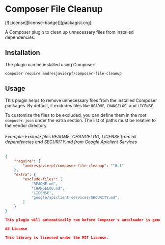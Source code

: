 # Composer File Cleanup

[![License][license-badge]][packagist.org]

A Composer plugin to clean up unnecessary files from installed dependencies.

## Installation

The plugin can be installed using Composer:

```shell
composer require andresjavierpf/composer-file-cleanup
```

## Usage

This plugin helps to remove unnecessary files from the installed Composer packages. By default, it excludes files like `README`, `CHANGELOG`, and `LICENSE`.

To customize the files to be excluded, you can define them in the root `composer.json` under the extra section. The list of paths must be relative to the vendor directory.

###### Example: Exclude files README, CHANGELOG, LICENSE from all dependencies and SECURITY.md from Google Apiclient Services

```json
{
    "require": {
        "andresjavierpf/composer-file-cleanup": "^0.1"
    },
    "extra": {
        "exclude-files": [
            "README.md",
            "CHANGELOG.md",
            "LICENSE",
            "google/apiclient-services/SECURITY.md",
        ]
    }
}

This plugin will automatically run before Composer's autoloader is generated, ensuring that the specified files are removed from the autoload map. Please note that this plugin only operates on the root `composer.json`.

## License

This library is licensed under the MIT License.
```
